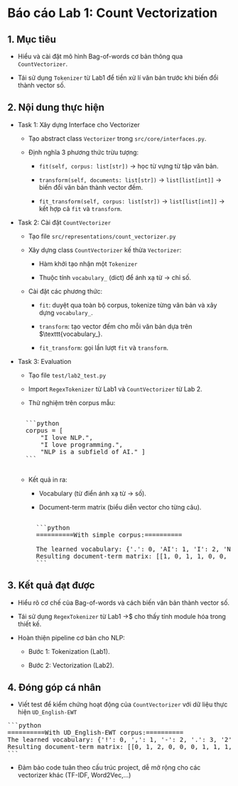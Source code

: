 # Báo cáo Lab 1: Count Vectorization

## 1. Mục tiêu

- Hiểu và cài đặt mô hình Bag-of-words cơ bản thông qua $\texttt{CountVectorizer}$.

- Tái sử dụng $\texttt{Tokenizer}$ từ Lab1 để tiền xử lí văn bản trước khi biến đổi thành vector số.

## 2. Nội dung thực hiện

- Task 1: Xây dựng Interface cho Vectorizer

    - Tạo abstract class $\texttt{Vectorizer}$ trong $\texttt{src/core/interfaces.py}$.

    - Định nghĩa 3 phương thức trừu tượng:

        - $\texttt{fit(self, corpus: list[str])}$ $\rightarrow$ học từ vựng từ tập văn bản.

        - $\texttt{transform(self, documents: list[str])}$ $\rightarrow$ $\texttt{list[list[int]]}$ $\rightarrow$ biến đổi văn bản thành vector đếm.

        - $\texttt{fit_transform(self, corpus: list[str])}$ $\rightarrow$ $\texttt{list[list[int]]}$ $\rightarrow$ kết hợp cả $\texttt{fit}$ và $\texttt{transform}$.

- Task 2: Cài đặt $\texttt{CountVectorizer}$

    - Tạo file $\texttt{src/representations/count_vectorizer.py}$

    - Xây dựng class $\texttt{CountVectorizer}$ kế thừa $\texttt{Vectorizer}$:

        - Hàm khởi tạo nhận một $\texttt{Tokenizer}$

        - Thuộc tính $\texttt{vocabulary_}$ (dict) để ánh xạ từ $\rightarrow$ chỉ số.

    - Cài đặt các phương thức:

        - $\texttt{fit}$: duyệt qua toàn bộ corpus, tokenize từng văn bản và xây dựng $\texttt{vocabulary_}$.

        - $\texttt{transform}$: tạo vector đếm cho mỗi văn bản dựa trên $\texttt{vocabulary_}.

        - $\texttt{fit_transform}$: gọi lần lượt $\texttt{fit}$ và $\texttt{transform}$.

- Task 3: Evaluation

    - Tạo file $\texttt{test/lab2_test.py}$

    - Import $\texttt{RegexTokenizer}$ từ Lab1 và $\texttt{CountVectorizer}$ từ Lab 2.

    - Thử nghiệm trên corpus mẫu:
    
    <pre> 
    ```python 
    corpus = [ 
        "I love NLP.",
        "I love programming.",
        "NLP is a subfield of AI." ] 
    ``` 
    </pre>

    - Kết quả in ra:

        - Vocabulary (từ điển ánh xạ từ $\rightarrow$ số).

        - Document-term matrix (biểu diễn vector cho từng câu).

         <pre> 
        ```python
        ==========With simple corpus:==========
       
        The learned vocabulary: {'.': 0, 'AI': 1, 'I': 2, 'NLP': 3, 'a': 4, 'is': 5, 'love': 6, 'of': 7, 'programming': 8, 'subfield': 9}
        Resulting document-term matrix: [[1, 0, 1, 1, 0, 0, 1, 0, 0, 0], [1, 0, 1, 0, 0, 0, 1, 0, 1, 0], [1, 1, 0, 1, 1, 1, 0, 1, 0, 1]]
        ```</pre>

## 3. Kết quả đạt được

- Hiểu rõ cơ chế của Bag-of-words và cách biến văn bản thành vector số.

- Tái sử dụng $\texttt{RegexTokenizer}$ từ Lab1 $\rightarrow$$ cho thấy tính module hóa trong thiết kế.

- Hoàn thiện pipeline cơ bản cho NLP:

    - Bước 1: Tokenization (Lab1).

    - Bước 2: Vectorization (Lab2).

## 4. Đóng góp cá nhân

- Viết test để kiểm chứng hoạt động của $\texttt{CountVectorizer}$ với dữ liệu thực hiện $\texttt{UD_English-EWT}$

<pre>
```python
==========With UD_English-EWT corpus:==========
The learned vocabulary: {'!': 0, ',': 1, '-': 2, '.': 3, '2': 4, '3': 5, ':': 6, 'Abdullah': 7, 'Al': 8, 'American': 9, 'Ani': 10, 'Baghdad': 11, 'DPA': 12, 'Interior': 13, 'Iraqi': 14, 'Ministry': 15, 'MoI': 16, 'Qaim': 17, 'Shaikh': 18, 'Syrian': 19, 'The': 20, 'This': 21, 'Two': 22, 'Zaman': 23, '[': 24, ']': 25, 'a': 26, 'al': 27, 'announced': 28, 'at': 29, 'authorities': 30, 'be': 31, 'being': 32, 'border': 33, 'busted': 34, 'by': 35, 'causing': 36, 'cells': 37, 'cleric': 38, 'come': 39, 'for': 40, 'forces': 41, 'had': 42, 'in': 43, 'killed': 44, 'killing': 45, 'mosque': 46, 'near': 47, 'of': 48, 'officials': 49, 'operating': 50, 'preacher':': 17, 'Shaikh': 18, 'Syrian': 19, 'The': 20, 'This': 21, 'Two': 22, 'Zaman': 23, '[': 24, ']': 25, 'a': 26, 'al': 27, 'announced': 28, 'at': 29, 'authorities': 30, 'be': 31, 'being': 32, 'border': 33, 'busted': 34, 'by': 35, 'causing': 36, 'cells': 37, 'cleric': 38, 'come': 39, 'for': 40, 'forces': 41, 'had': 42, 'in': 43, '': 17, 'Shaikh': 18, 'Syrian': 19, 'The': 20, 'This': 21, 'Two': 22, 'Zaman': 23, '[': 24, ']': 25, 'a': 26, 'al': 27, 'announced': 28, 'at': 29, 'authorities': 30, 'be': 31, 'being': 32, 'border': 33, 'busted': 34, 'b': 17, 'Shaikh': 18, 'Syrian': 19, 'The': 20, 'This': 21, 'Two': 22, 'Zaman': 23, '[': 24, ']': 25, 'a': 26, 'al': 27, 'announced': 28, 'at': 29, 'authorities': 30, 'be': 31, 'being': 32, 'border': 33, 'busted': 34, 'b': 17, 'Shaikh': 18, 'Syrian': 19, 'The': 20, 'This': 21, 'Two': 22, 'Zaman': 23, '[': 24, ']': 25, 'a': 26, ': 17, 'Shaikh': 18, 'Syrian': 19, 'The': 20, 'This': 21, 'Two': 22, 'Zaman': 23, '[': 24, ']': 25, 'a': 26, 'al': 27, 'announced': 28, 'at': 29, 'authorities': 30, 'be': 31, 'being': 32, 'border': 33, 'busted': 34, 'b': 17, 'Shaikh': 18, 'Syrian': 19, 'The': 20, 'This': 21, 'Two': 22, 'Zaman': 23, '[': 24, ']': 25, 'a': 26, ': 17, 'Shaikh': 18, 'Syrian': 19, 'The': 20, 'This': 21, 'Two': 22, 'Zaman': 23, '[': 24, ']': 25, 'a': 26, ': 17, 'Shaikh': 18, 'Syrian': 19, 'The': 20, 'This': 21, 'Two': 22, 'Zaman': 23, '[': 24, ']': 25, 'a': 26, ': 17, 'Shaikh': 18, 'Syrian': 19, 'The': 20, 'This': 21, 'Two': 22, 'Zaman': 23, '[': 24, ']': 25, 'a': 26, 'al': 27, 'announced': 28, 'at': 29, 'authorities': 30, 'be': 31, 'being': 32, 'border': 33, 'busted': 34, 'by': 35, 'causing': 36, 'cells': 37, 'cleric': 38, 'come': 39, 'for': 40, 'forces': 41, 'had': 42, 'in': 43, 'killed': 44, 'killing': 45, 'mosque': 46, 'near': 47, 'of': 48, 'officials': 49, 'operating': 50, 'preacher': 51, 'respected': 52, 'run': 53, 'terrorist': 54, 'that': 55, 'the': 56, 'them': 57, 'they': 58, 'to': 59, 'town': 60, 'trouble': 61, 'up': 62, 'us': 63, 'were': 64, 'will': 65, 'years': 66}
Resulting document-term matrix: [[0, 1, 2, 0, 0, 0, 1, 1, 1, 1, 1, 0, 0, 0, 0, 0, 0, 0, 1, 0, 0, 0, 0, 1, 0, 0, 0, 1, 0, 1, 0, 0, 0, 0, 0, 0, 0, 0, 0, 0, 0, 1, 0, 0, 1, 0, 0, 0, 0, 0, 0, 1, 0, 0, 0, 0, 2, 0, 0, 0, 0, 0, 0, 0, 0, 0, 0], [0, 1, 0, 1, 0, 0, 0, 0, 0, 0, 0, 0, 0, 0, 0, 0, 0, 1, 0, 1, 0, 1, 0, 0, 1, 0, 1, 0, 0, 0, 0, 0, 0, 1, 0, 0, 0, 0, 0, 0, 0, 0, 0, 1, 0, 1, 1, 1, 2, 0, 0, 0, 1, 0, 0, 0, 2, 0, 0, 0, 1, 0, 0, 0, 0, 0, 0], [0, 0, 0, 1, 0, 0, 1, 0, 0, 0, 0, 0, 1, 0, 1, 0, 0, 0, 0, 0, 0, 0, 0, 0, 0, 1, 0, 0, 0, 0, 1, 1, 0, 0, 0, 0, 1, 0, 1, 1, 1, 0, 0, 0, 0, 0, 0, 0, 0, 0, 0, 0, 0, 0, 0, 0, 0, 0, 0, 1, 0, 1, 0, 1, 0, 1, 1], [0, 0, 0, 1, 0, 1, 0, 0, 0, 0, 0, 1, 0, 0, 0, 0, 0, 0, 0, 0, 0, 0, 1, 0, 0, 0, 0, 0, 1, 0, 0, 0, 0, 0, 1, 0, 0, 1, 0, 0, 0, 0, 1, 1, 0, 0, 0, 0, 1, 0, 1, 0, 0, 0, 1, 1, 0, 0, 1, 0, 0, 0, 1, 0, 0, 0, 0], [1, 0, 0, 0, 1, 0, 0, 0, 0, 0, 0, 0, 0, 1, 0, 1, 1, 0, 0, 0, 1, 0, 0, 0, 0, 0, 0, 0, 0, 0, 0, 0, 1, 0, 0, 1, 0, 0, 0, 0, 0, 0, 0, 1, 0, 0, 0, 0, 2, 1, 0, 0, 0, 1, 0, 0, 2, 1, 0, 0, 0, 0, 0, 0, 1, 0, 0]]
```</pre>

- Đảm bảo code tuân theo cấu trúc project, dễ mở rộng cho các vectorizer khác (TF-IDF, Word2Vec,...)




